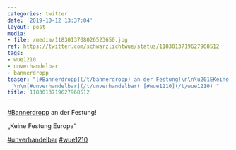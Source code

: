 ```yaml
---
categories: twitter
date: '2019-10-12 13:37:04'
layout: post
media:
- file: /media/1183013708026523650.jpg
ref: https://twitter.com/schwarzlichtwue/status/1183013719627968512
tags:
- wue1210
- unverhandelbar
- bannerdropp
teaser: "[#Bannerdropp](/t/bannerdropp) an der Festung!\n\n\u201EKeine Festung Europa\u201C\
  \n\n[#unverhandelbar](/t/unverhandelbar) [#wue1210](/t/wue1210) "
title: 1183013719627968512
---
```

[#Bannerdropp](/t/bannerdropp) an der Festung!

„Keine Festung Europa“

[#unverhandelbar](/t/unverhandelbar) [#wue1210](/t/wue1210) 